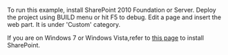 To run this example, install SharePoint 2010 Foundation or Server.
Deploy the project using BUILD menu or hit F5 to debug.
Edit a page and insert the web part. It is under 'Custom' category.

If you are on Windows 7 or Windows Vista,refer to 
[this page](http://msdn.microsoft.com/en-us/library/ee554869(v=office.14).aspx)
to install SharePoint.
